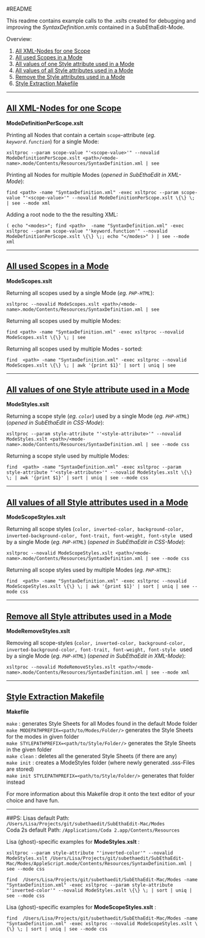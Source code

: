 #README


This readme contains example calls to the *.xslts* created for debugging and improving the *SyntaxDefinition.xmls* contained in a SubEthaEdit-Mode.

Overview:

1. [All XML-Nodes for one Scope](#nodeForScope)
2. [All used Scopes in a Mode](#scopes)
3. [All values of one Style attribute used in a Mode](#oneStyleAttributeValues)
4. [All values of all Style attributes used in a Mode](#allStyleAttributeValues)
5. [Remove the Style attributes used in a Mode](#removeStyleAttributes)
6. [Style Extraction Makefile](#makefile)


---
## [All XML-Nodes for one Scope](id:nodeForScope)
**ModeDefinitionPerScope.xslt**


Printing all Nodes that contain a certain `scope`-attribute (*eg. `keyword.function`*) for a single Mode: 

	xsltproc --param scope-value "'<scope-value>'" --novalid ModeDefinitionPerScope.xslt <path>/<mode-name>.mode/Contents/Resources/SyntaxDefinition.xml | see

Printing all Nodes for multiple Modes (_opened in SubEthaEdit in XML-Mode_): 

	find <path> -name "SyntaxDefinition.xml" -exec xsltproc --param scope-value "'<scope-value>'" --novalid ModeDefinitionPerScope.xslt \{\} \; | see --mode xml
	
Adding a root node to the the resulting XML: 

	( echo "<modes>"; find <path>  -name "SyntaxDefinition.xml" -exec xsltproc --param scope-value "'keyword.function'" --novalid ModeDefinitionPerScope.xslt \{\} \;; echo "</modes>" ) | see --mode xml

---
## [All used Scopes in a Mode](id:scopes)
**ModeScopes.xslt**

Returning all scopes used by a single Mode (*eg. `PHP-HTML`*):

	xsltproc --novalid ModeScopes.xslt <path>/<mode-name>.mode/Contents/Resources/SyntaxDefinition.xml | see

Returning all scopes used by multiple Modes:

	find <path> -name "SyntaxDefinition.xml" -exec xsltproc --novalid ModeScopes.xslt \{\} \; | see

Returning all scopes used by multiple Modes - sorted:

	find  <path> -name "SyntaxDefinition.xml" -exec xsltproc --novalid ModeScopes.xslt \{\} \; | awk '{print $1}' | sort | uniq | see

---
## [All values of one Style attribute used in a Mode](id:oneStyleAttributeValues)
**ModeStyles.xslt**

Returning a scope style (*eg. `color`*) used by a single Mode (*eg. `PHP-HTML`*) (_opened in SubEthaEdit in CSS-Mode_):

	xsltproc --param style-attribute "'<style-attribute>'" --novalid ModeStyles.xslt <path>/<mode-name>.mode/Contents/Resources/SyntaxDefinition.xml | see --mode css

Returning a scope style used by multiple Modes:

	find  <path> -name "SyntaxDefinition.xml" -exec xsltproc --param style-attribute "'<style-attribute>'" --novalid ModeStyles.xslt \{\} \; | awk '{print $1}' | sort | uniq | see --mode css

---
## [All values of all Style attributes used in a Mode](id:allStyleAttributeValues)
**ModeScopeStyles.xslt**

Returning all scope styles (`color, inverted-color, background-color, inverted-background-color, font-trait, font-weight, font-style
` used by a single Mode (*eg. `PHP-HTML`*) (_opened in SubEthaEdit in CSS-Mode_):

	xsltproc --novalid ModeScopeStyles.xslt <path>/<mode-name>.mode/Contents/Resources/SyntaxDefinition.xml | see --mode css

Returning all scope styles used by multiple Modes (*eg. `PHP-HTML`*):

	find  <path> -name "SyntaxDefinition.xml" -exec xsltproc --novalid ModeScopeStyles.xslt \{\} \; | awk '{print $1}' | sort | uniq | see --mode css



---
## [Remove all Style attributes used in a Mode](id:removeStyleAttributes)
**ModeRemoveStyles.xslt**

Removing all scope-styles (`color, inverted-color, background-color, inverted-background-color, font-trait, font-weight, font-style
` used by a single Mode (*eg. `PHP-HTML`*) (_opened in SubEthaEdit in XML-Mode_):

	xsltproc --novalid ModeRemoveStyles.xslt <path>/<mode-name>.mode/Contents/Resources/SyntaxDefinition.xml | see --mode xml

---
## [Style Extraction Makefile](id:makefile)
**Makefile**

`make` : generates Style Sheets for all Modes found in the default Mode folder  
`make MODEPATHPREFIX=<path/to/Modes/Folder/>` generates the Style Sheets for the modes in given folder  
`make STYLEPATHPREFIX=<path/to/Style/Folder/>` generates the Style Sheets in the given folder  
`make clean` : deletes all the generated Style Sheets (if there are any)  
`make init` : creates a ModeStyles folder (where newly generated .sss-Files are stored)  
`make init STYLEPATHPREFIX=<path/to/Style/Folder/>` generates that folder instead 

For more information about this Makefile drop it onto the text editor of your choice and have fun.


---
##PS:
Lisas default Path: `/Users/Lisa/Projects/git/subethaedit/SubEthaEdit-Mac/Modes`  
Coda 2s default Path: `/Applications/Coda 2.app/Contents/Resources`


Lisa (ghost)-specific examples for **ModeStyles.xslt** :

	xsltproc --param style-attribute "'inverted-color'" --novalid ModeStyles.xslt /Users/Lisa/Projects/git/subethaedit/SubEthaEdit-Mac/Modes/AppleScript.mode/Contents/Resources/SyntaxDefinition.xml | see --mode css

	find  /Users/Lisa/Projects/git/subethaedit/SubEthaEdit-Mac/Modes -name "SyntaxDefinition.xml" -exec xsltproc --param style-attribute "'inverted-color'" --novalid ModeStyles.xslt \{\} \; | sort | uniq | see --mode css

Lisa (ghost)-specific examples for **ModeScopeStyles.xslt** :

	find  /Users/Lisa/Projects/git/subethaedit/SubEthaEdit-Mac/Modes -name "SyntaxDefinition.xml" -exec xsltproc --novalid ModeScopeStyles.xslt \{\} \; | sort | uniq | see --mode css
